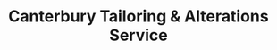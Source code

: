 ---
title: "Canterbury Tailoring & Alterations Service"
url: /canterbury/canterbury-tailoring-und-alterations-service/
shop: Schneiderei
---